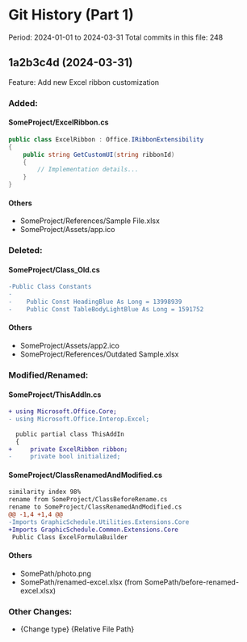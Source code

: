 # Git History (Part 1)

Period: 2024-01-01 to 2024-03-31 Total commits in this file: 248

## 1a2b3c4d (2024-03-31)

Feature: Add new Excel ribbon customization

### Added:

#### SomeProject/ExcelRibbon.cs

```csharp
public class ExcelRibbon : Office.IRibbonExtensibility
{
    public string GetCustomUI(string ribbonId)
    {
        // Implementation details...
    }
}
```

#### Others

- SomeProject/References/Sample File.xlsx
- SomeProject/Assets/app.ico

### Deleted:

#### SomeProject/Class_Old.cs

```diff
-Public Class Constants
-
-    Public Const HeadingBlue As Long = 13998939
-    Public Const TableBodyLightBlue As Long = 1591752
```

#### Others

- SomeProject/Assets/app2.ico
- SomeProject/References/Outdated Sample.xlsx

### Modified/Renamed:

#### SomeProject/ThisAddIn.cs

```diff
+ using Microsoft.Office.Core;
- using Microsoft.Office.Interop.Excel;
  
  public partial class ThisAddIn
  {
+     private ExcelRibbon ribbon;
-     private bool initialized;
```

#### SomeProject/ClassRenamedAndModified.cs

```diff
similarity index 98%
rename from SomeProject/ClassBeforeRename.cs
rename to SomeProject/ClassRenamedAndModified.cs
@@ -1,4 +1,4 @@
-﻿Imports GraphicSchedule.Utilities.Extensions.Core
+﻿Imports GraphicSchedule.Common.Extensions.Core
 Public Class ExcelFormulaBuilder
```

#### Others

- SomePath/photo.png
- SomePath/renamed-excel.xlsx (from SomePath/before-renamed-excel.xlsx)

### Other Changes:
- {Change type} {Relative File Path}